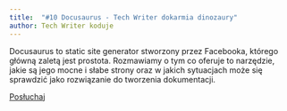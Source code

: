 ```yaml
---
title: 	"#10 Docusaurus - Tech Writer dokarmia dinozaury"
author: Tech Writer koduje
---
```


Docusaurus to static site generator stworzony przez Facebooka, którego główną zaletą jest prostota. Rozmawiamy o tym co oferuje to narzędzie, jakie są jego mocne i słabe strony oraz w jakich sytuacjach może się sprawdzić jako rozwiązanie do tworzenia dokumentacji.

<a class="btn btn-primary" href="https://anchor.fm/docdeveloper/episodes/10-Docusaurus---Tech-Writer-dokarmia-dinozaury-e90qfr/a-a11llqb" target="_blank"><i class="fas fa-headphones"></i> Posłuchaj</a>
